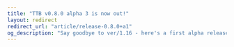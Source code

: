```yaml
---
title: "TTB v0.8.0 alpha 3 is now out!"
layout: redirect
redirect_url: "article/release-0.8.0+a1"
og_description: "Say goodbye to ver/1.16 - here's a first alpha release! Remember that this is an alpha release, so not everything from classic TTB will be implemented. On the sa..."
---
```

